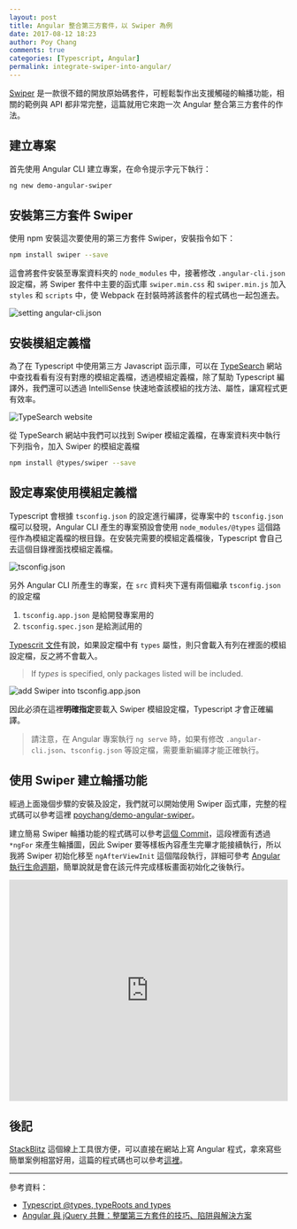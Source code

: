 ```yaml
---
layout: post
title: Angular 整合第三方套件，以 Swiper 為例
date: 2017-08-12 18:23
author: Poy Chang
comments: true
categories: [Typescript, Angular]
permalink: integrate-swiper-into-angular/
---
```

[Swiper](http://idangero.us/swiper/) 是一款很不錯的開放原始碼套件，可輕鬆製作出支援觸碰的輪播功能，相關的範例與 API 都非常完整，這篇就用它來跑一次 Angular 整合第三方套件的作法。

## 建立專案

首先使用 Angular CLI 建立專案，在命令提示字元下執行：

```bash
ng new demo-angular-swiper
```

## 安裝第三方套件 Swiper

使用 npm 安裝這次要使用的第三方套件 Swiper，安裝指令如下：

```bash
npm install swiper --save
```

這會將套件安裝至專案資料夾的 `node_modules` 中，接著修改 `.angular-cli.json` 設定檔，將 Swiper 套件中主要的函式庫 `swiper.min.css` 和 `swiper.min.js` 加入 `styles` 和 `scripts` 中，使 Webpack 在封裝時將該套件的程式碼也一起包進去。

![setting angular-cli.json](http://i.imgur.com/Pcjel1Y.png)

## 安裝模組定義檔

為了在 Typescript 中使用第三方 Javascript 函示庫，可以在 [TypeSearch](https://microsoft.github.io/TypeSearch/) 網站中查找看看有沒有對應的模組定義檔，透過模組定義檔，除了幫助 Typescript 編譯外，我們還可以透過 IntelliSense 快速地查該模組的找方法、屬性，讓寫程式更有效率。

![TypeSearch website](http://i.imgur.com/SE9eMSH.png)

從 TypeSearch 網站中我們可以找到 Swiper 模組定義檔，在專案資料夾中執行下列指令，加入 Swiper 的模組定義檔

```bash
npm install @types/swiper --save
```

## 設定專案使用模組定義檔

Typescript 會根據 `tsconfig.json` 的設定進行編譯，從專案中的 `tsconfig.json` 檔可以發現，Angular CLI 產生的專案預設會使用 `node_modules/@types` 這個路徑作為模組定義檔的根目錄。在安裝完需要的模組定義檔後，Typescript 會自己去這個目錄裡面找模組定義檔。

![tsconfig.json](http://i.imgur.com/OH7IQKK.png)

另外 Angular CLI 所產生的專案，在 `src` 資料夾下還有兩個繼承 `tsconfig.json` 的設定檔

1. `tsconfig.app.json` 是給開發專案用的
2. `tsconfig.spec.json` 是給測試用的

[Typescrit 文件](https://www.typescriptlang.org/docs/handbook/tsconfig-json.html#types-typeroots-and-types)有說，如果設定檔中有 `types` 屬性，則只會載入有列在裡面的模組設定檔，反之將不會載入。

>If *types* is specified, only packages listed will be included.

![add Swiper into tsconfig.app.json](http://i.imgur.com/xp0dawP.png)

因此必須在這裡**明確指定**要載入 Swiper 模組設定檔，Typescript 才會正確編譯。

>請注意，在 Angular 專案執行 `ng serve` 時，如果有修改 `.angular-cli.json`、`tsconfig.json` 等設定檔，需要重新編譯才能正確執行。 

## 使用 Swiper 建立輪播功能

經過上面幾個步驟的安裝及設定，我們就可以開始使用 Swiper 函式庫，完整的程式碼可以參考這裡 [poychang/demo-angular-swiper](https://github.com/poychang/demo-angular-swiper)。

建立簡易 Swiper 輪播功能的程式碼可以參考[這個 Commit](https://github.com/poychang/demo-angular-swiper/commit/57cd093270b0ecb207042120fe97db7f02bcfc83)，這段裡面有透過 `*ngFor` 來產生輪播圖，因此 Swiper 要等樣板內容產生完畢才能接續執行，所以我將 Swiper 初始化移至 `ngAfterViewInit` 這個階段執行，詳細可參考 [Angular 執行生命週期](https://angular.io/guide/lifecycle-hooks)，簡單說就是會在該元件完成樣板畫面初始化之後執行。

<iframe src="https://stackblitz.com/edit/angular-with-swiper?embed=1&file=main.ts&view=preview" height="400" width="100%" frameborder="0"></iframe>

## 後記

[StackBlitz](https://stackblitz.com/) 這個線上工具很方便，可以直接在網站上寫 Angular 程式，拿來寫些簡單案例相當好用，這篇的程式碼也可以參考[這裡](https://stackblitz.com/edit/angular-with-swiper)。

----------

參考資料：

* [Typescript @types, typeRoots and types](https://www.typescriptlang.org/docs/handbook/tsconfig-json.html#types-typeroots-and-types)
* [Angular 與 jQuery 共舞：整闔第三方套件的技巧、陷阱與解決方案](https://www.facebook.com/will.fans/videos/1718120871550383/)